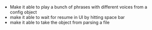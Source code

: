 - Make it able to play a bunch of phrases with different voices from a config object
- make it able to wait for resume in UI by hitting space bar
- make it able to take the object from parsing a file
